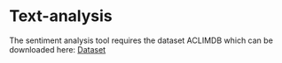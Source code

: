 # Text-analysis

The sentiment analysis tool requires the dataset ACLIMDB which can be downloaded here: [Dataset](https://ai.stanford.edu/~amaas/data/sentiment/)